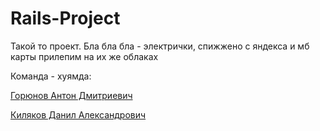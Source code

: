 # Rails-Project

Такой то проект. Бла бла бла - электрички, спижжено с яндекса и мб карты прилепим на их же облаках

Команда - хуямда:

[Горюнов Антон Дмитриевич](https://github.com/gerafko)

[Киляков Данил Александрович](https://github.com/DanilKilyakov)
